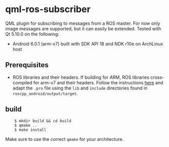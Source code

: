 qml-ros-subscriber
===================

QML plugin for subscribing to messages from a ROS master. For now only image messages are supported, but it can easily be extended.
Tested with Qt 5.10.0 on the following:

  - Android 6.0.1 (arm-v7) built with SDK API 18 and NDK r10e on ArchLinux host

Prerequisites
-------------
 - ROS libraries and their headers. If building for ARM, ROS libraries cross-compiled for arm-v7 and their headers. Follow the instructions [here](http://wiki.ros.org/android_ndk/Tutorials/BuildingNativeROSPackages) and adapt the `.pro` file using the `lib` and `include` directories found in `roscpp_android/output/target`.

build
-----

```
    $ mkdir build && cd build
    $ qmake ..
    $ make install
```

Make sure to use the correct `qmake` for your architecture.
